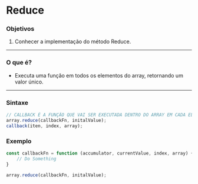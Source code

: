 # Reduce

### Objetivos

1. Conhecer a implementação do método Reduce.

---

### O que é?

- Executa uma função em todos os elementos do array, retornando um valor único.

---

### Sintaxe

```jsx
// CALLBACK É A FUNÇÃO QUE VAI SER EXECUTADA DENTRO DO ARRAY EM CADA ELEMENTO
array.reduce(callbackFn, initalValue);
callback(iten, index, array);
```

### Exemplo

```jsx
const callbackFn = function (accumulator, currentValue, index, array) {
	// Do Something
}

array.reduce(callbackFn, initalValue);
```